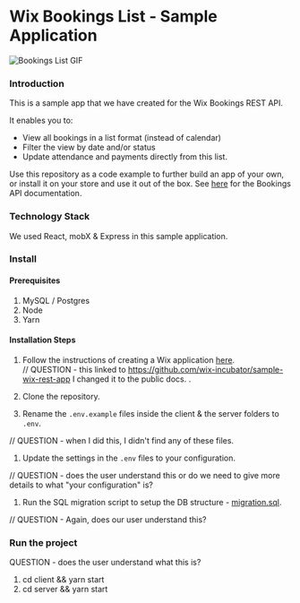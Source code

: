 # Wix Bookings List - Sample Application
![Bookings List GIF](readme-images/wix-bookings-list-low.gif)

### Introduction
This is a sample app that we have created for the Wix Bookings REST API. 

It enables you to:
* View all bookings in a list format (instead of calendar)
* Filter the view by date and/or status
* Update attendance and payments directly from this list.

Use this repository as a code example to further build an app of your own, or install it on your store and use it out of the box. See [here](https://dev.wix.com/api/rest/wix-bookings) for the Bookings API documentation.

### Technology Stack

We used React, mobX & Express in this sample application.

### Install
#### Prerequisites
1. MySQL / Postgres
1. Node
1. Yarn

#### Installation Steps
1. Follow the instructions of creating a Wix application [here](https://dev.wix.com/api/rest/tutorials/create-your-wix-app).   
// QUESTION - this linked to https://github.com/wix-incubator/sample-wix-rest-app  I changed it to the public docs. .

1. Clone the repository.
1. Rename the `.env.example` files inside the client & the server folders to `.env`. 

// QUESTION - when I did this, I didn't find any of these files.

1. Update the settings in the `.env` files to your configuration.

// QUESTION - does the user understand this or do we need to give more details to what "your configuration" is?

1. Run the SQL migration script to setup the DB structure - [migration.sql](migration.sql).

// QUESTION - Again, does our user understand this?

### Run the project
QUESTION - does the user understand what this is?

1. cd client && yarn start
1. cd server && yarn start 
